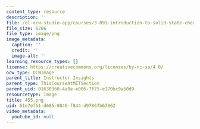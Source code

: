 ```yaml
---
content_type: resource
description: ''
file: /ol-ocw-studio-app/courses/3-091-introduction-to-solid-state-chemistry-fall-2018/61e7ef51d6850846f844d97867b67862_455.png
file_size: 6266
file_type: image/png
image_metadata:
  caption: ''
  credit: ''
  image-alt: ''
learning_resource_types: []
license: https://creativecommons.org/licenses/by-nc-sa/4.0/
ocw_type: OCWImage
parent_title: Instructor Insights
parent_type: ThisCourseAtMITSection
parent_uid: 01630360-4a0e-e006-7f75-e170bc9a60d9
resourcetype: Image
title: 455.png
uid: 61e7ef51-d685-0846-f844-d97867b67862
video_metadata:
  youtube_id: null
---
```

